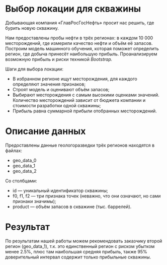  # Выбор локации для скважины
 Добывающая компания «ГлавРосГосНефть» просит нас решить, где бурить новую скважину.

Нам предоставлены пробы нефти в трёх регионах: в каждом 10 000 месторождений, где измерили качество нефти и объём её запасов. Построим модель машинного обучения, которая поможет определить регион, где добыча принесёт наибольшую прибыль. Проанализируем возможную прибыль и риски техникой *Bootstrap.*

Шаги для выбора локации:

- В избранном регионе ищут месторождения, для каждого определяют значения признаков;
- Строят модель и оценивают объём запасов;
- Выбирают месторождения с самым высокими оценками значений. Количество месторождений зависит от бюджета компании и стоимости разработки одной скважины;
- Прибыль равна суммарной прибыли отобранных месторождений.

# Описание данных
Предоставлены данные геологоразведки трёх регионов находятся в файлах: 
- geo_data_0  
- geo_data_1  
- geo_data_2  

Со столбцами:
- id — уникальный идентификатор скважины;  
- f0, f1, f2 — три признака точек (неважно, что они означают, но сами признаки значимы);  
- product — объём запасов в скважине (тыс. баррелей). 

# Результат  
По результатам нашей работы можем рекомендовать заказчику второй регион (geo_data_1), т.к. это единственный регион с риском убытком менее 2.5%, плюс там наибольшая средняя прибыль, также 95% доверительный интервал содержит только прибыльные скважины.